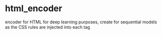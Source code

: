 # html_encoder
encoder for HTML for deep learning purposes, create for sequential models as the CSS rules are injected into each tag
